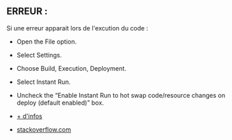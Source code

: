 ## ERREUR : 
Si une erreur apparait lors de l'excution du code :
 
- Open the File option.
- Select Settings.
- Choose Build, Execution, Deployment.
- Select Instant Run.
- Uncheck the “Enable Instant Run to hot swap code/resource changes on deploy (default enabled)” box.


- [+ d'infos](https://windowsreport.com/android-emulator-error-installing-apk/)
- [stackoverflow.com](https://stackoverflow.com/questions/37015030/session-app-error-installing-apk)

